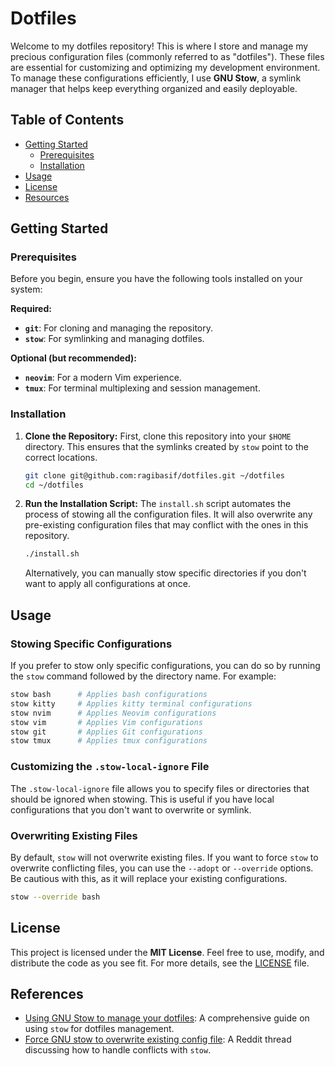 # Dotfiles

Welcome to my dotfiles repository! This is where I store and manage my precious configuration files (commonly referred to as "dotfiles"). These files are essential for customizing and optimizing my development environment. To manage these configurations efficiently, I use **GNU Stow**, a symlink manager that helps keep everything organized and easily deployable.

## Table of Contents

- [Getting Started](#getting-started)
  - [Prerequisites](#prerequisites)
  - [Installation](#installation)
- [Usage](#usage)
- [License](#license)
- [Resources](#resources)

## Getting Started

### Prerequisites

Before you begin, ensure you have the following tools installed on your system:

**Required:**

- **`git`**: For cloning and managing the repository.
- **`stow`**: For symlinking and managing dotfiles.

**Optional (but recommended):**

- **`neovim`**: For a modern Vim experience.
- **`tmux`**: For terminal multiplexing and session management.

### Installation

1. **Clone the Repository:**
   First, clone this repository into your `$HOME` directory. This ensures that the symlinks created by `stow` point to the correct locations.

   ```bash
   git clone git@github.com:ragibasif/dotfiles.git ~/dotfiles
   cd ~/dotfiles
   ```

2. **Run the Installation Script:**
   The `install.sh` script automates the process of stowing all the configuration files. It will also overwrite any pre-existing configuration files that may conflict with the ones in this repository.

   ```bash
   ./install.sh
   ```

   Alternatively, you can manually stow specific directories if you don't want to apply all configurations at once.

## Usage

### Stowing Specific Configurations

If you prefer to stow only specific configurations, you can do so by running the `stow` command followed by the directory name. For example:

```bash
stow bash      # Applies bash configurations
stow kitty     # Applies kitty terminal configurations
stow nvim      # Applies Neovim configurations
stow vim       # Applies Vim configurations
stow git       # Applies Git configurations
stow tmux      # Applies tmux configurations
```

### Customizing the `.stow-local-ignore` File

The `.stow-local-ignore` file allows you to specify files or directories that should be ignored when stowing. This is useful if you have local configurations that you don't want to overwrite or symlink.

### Overwriting Existing Files

By default, `stow` will not overwrite existing files. If you want to force `stow` to overwrite conflicting files, you can use the `--adopt` or `--override` options. Be cautious with this, as it will replace your existing configurations.

```bash
stow --override bash
```

## License

This project is licensed under the **MIT License**. Feel free to use, modify, and distribute the code as you see fit. For more details, see the [LICENSE](LICENSE) file.

## References

- [Using GNU Stow to manage your dotfiles](https://brandon.invergo.net/news/2012-05-26-using-gnu-stow-to-manage-your-dotfiles.html): A comprehensive guide on using `stow` for dotfiles management.
- [Force GNU stow to overwrite existing config file](https://www.reddit.com/r/linux4noobs/comments/b5ig2h/is_there_any_way_to_force_gnu_stow_to_overwrite/): A Reddit thread discussing how to handle conflicts with `stow`.
